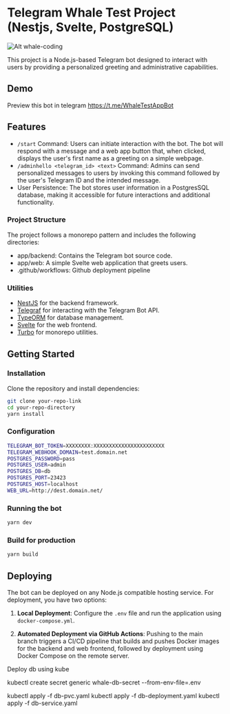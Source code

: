 # Telegram Whale Test Project (Nestjs, Svelte, PostgreSQL)

![Alt whale-coding](https://media.discordapp.net/attachments/1103192058455396443/1185599138310660177/dayrim_logo_for_a_software_developer_company_whale_sitting_with_ff904e0e-1123-472d-81d4-781759be24da.png?ex=6590323d&is=657dbd3d&hm=c2d73437c96efe8e155c1f0c02511068af92360f7d911aa5fe958b02fc3eb7f9&=&format=webp&quality=lossless&width=1328&height=450)

This project is a Node.js-based Telegram bot designed to interact with users by providing a personalized greeting and administrative capabilities.

## Demo

Preview this bot in telegram https://t.me/WhaleTestAppBot

## Features

- `/start` Command: Users can initiate interaction with the bot. The bot will respond with a message and a web app button that, when clicked, displays the user's first name as a greeting on a simple webpage.
- `/adminhello <telegram_id> <text>` Command: Admins can send personalized messages to users by invoking this command followed by the user's Telegram ID and the intended message.
- User Persistence: The bot stores user information in a PostgresSQL database, making it accessible for future interactions and additional functionality.

### Project Structure

The project follows a monorepo pattern and includes the following directories:

- app/backend: Contains the Telegram bot source code.
- app/web: A simple Svelte web application that greets users.
- .github/workflows: Github deployment pipeline

### Utilities

- [NestJS](https://nestjs.com/) for the backend framework.
- [Telegraf](https://telegraf.js.org/) for interacting with the Telegram Bot API.
- [TypeORM](https://typeorm.io/) for database management.
- [Svelte](https://svelte.dev/) for the web frontend.
- [Turbo](https://turborepo.org/) for monorepo utilities.

## Getting Started

### Installation

Clone the repository and install dependencies:

```sh
git clone your-repo-link
cd your-repo-directory
yarn install
```

### Configuration

```sh
TELEGRAM_BOT_TOKEN=XXXXXXXX:XXXXXXXXXXXXXXXXXXXXXXX
TELEGRAM_WEBHOOK_DOMAIN=test.domain.net
POSTGRES_PASSWORD=pass
POSTGRES_USER=admin
POSTGRES_DB=db
POSTGRES_PORT=23423
POSTGRES_HOST=localhost
WEB_URL=http://dest.domain.net/
```

### Running the bot

```sh
yarn dev
```

### Build for production

```sh
yarn build
```

## Deploying

The bot can be deployed on any Node.js compatible hosting service. For deployment, you have two options:

1. **Local Deployment**: Configure the `.env` file and run the application using `docker-compose.yml`.

2. **Automated Deployment via GitHub Actions**: Pushing to the main branch triggers a CI/CD pipeline that builds and pushes Docker images for the backend and web frontend, followed by deployment using Docker Compose on the remote server.

Deploy db using kube

kubectl create secret generic whale-db-secret --from-env-file=.env

kubectl apply -f db-pvc.yaml
kubectl apply -f db-deployment.yaml
kubectl apply -f db-service.yaml
